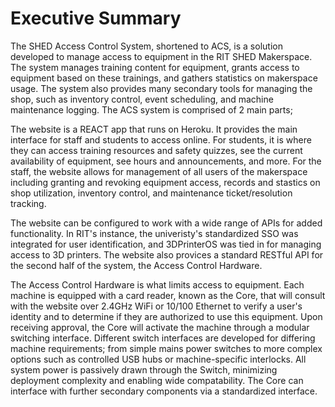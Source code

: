 # Executive Summary

The SHED Access Control System, shortened to ACS, is a solution developed to manage access to equipment in the RIT SHED Makerspace. The system manages training content for equipment, grants access to equipment based on these trainings, and gathers statistics on makerspace usage. The system also provides many secondary tools for managing the shop, such as inventory control, event scheduling, and machine maintenance logging. The ACS system is comprised of 2 main parts;

The website is a REACT app that runs on Heroku. It provides the main interface for staff and students to access online. For students, it is where they can access training resources and safety quizzes, see the current availability of equipment, see hours and announcements, and more. For the staff, the website allows for management of all users of the makerspace including granting and revoking equipment access, records and stastics on shop utilization, inventory control, and maintenance ticket/resolution tracking. 

The website can be configured to work with a wide range of APIs for added functionality. In RIT's instance, the univeristy's standardized SSO was integrated for user identification, and 3DPrinterOS was tied in for managing access to 3D printers. The website also provices a standard RESTful API for the second half of the system, the Access Control Hardware.

The Access Control Hardware is what limits access to equipment. Each machine is equipped with a card reader, known as the Core, that will consult with the website over 2.4GHz WiFi or 10/100 Ethernet to verify a user's identity and to determine if they are authorized to use this equipment. Upon receiving approval, the Core will activate the machine through a modular switching interface. Different switch interfaces are developed for differing machine requirements; from simple mains power switches to more complex options such as controlled USB hubs or machine-specific interlocks. All system power is passively drawn through the Switch, minimizing deployment complexity and enabling wide compatability. The Core can interface with further secondary components via a standardized interface.
